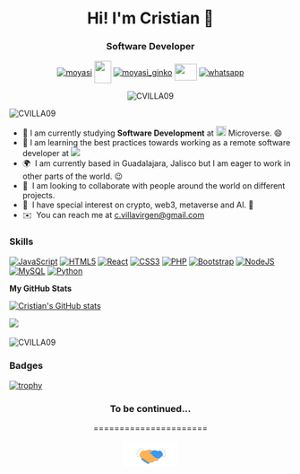 <!--
**CVILLA09/CVILLA09** is a ✨ _special_ ✨ repository because its `README.md` (this file) appears on your GitHub profile.

Here are some ideas to get you started:

- 🔭 I’m currently working on ...
- 🌱 I’m currently learning ...
- 👯 I’m looking to collaborate on ...
- 🤔 I’m looking for help with ...
- 💬 Ask me about ...
- 📫 How to reach me: ...
- 😄 Pronouns: ...
- ⚡ Fun fact: ...
-->
<!-- Hello, my name is Cristian Villa ![](https://user-images.githubusercontent.com/18350557/176309783-0785949b-9127-417c-8b55-ab5a4333674e.gif)
====================================================================================================================================== -->

<h1 align="center">Hi! I'm Cristian 👋</h1>
  
<h3 align="center">Software Developer</h3>

<p align="center">
<a href="https://www.linkedin.com/in/cristian-villa-5b518127b/" target="blank"><img align="center" src="https://cdn.jsdelivr.net/npm/simple-icons@3.0.1/icons/linkedin.svg" alt="moyasi" height="30" width="40" /></a>
<a href="https://github.com/CVILLA09" target="blank" ><img align="center" src="https://raw.githubusercontent.com/danielcranney/readme-generator/main/public/icons/socials/github.svg" width="30" height="40" /></a>
<a href="https://twitter.com/cvillevir](https://twitter.com/cvillevir)" target="blank"><img align="center" src="https://cdn.jsdelivr.net/npm/simple-icons@3.0.1/icons/twitter.svg" alt="moyasi_ginko" height="30" width="40" /></a>
<a href = "mailto: c.villavirgen@gmail.com"><img align="center" src="https://simpleicons.org/icons/gmail.svg" height="30" width="40" /></a>
<a href="https://wa.me/+5213325373226" target="blank" > <img align="center" src='https://cdn.jsdelivr.net/npm/simple-icons@3.0.1/icons/whatsapp.svg' alt='whatsapp' width="30" height='40' /></a>
</p>

<p align="center"> <img src="https://media2.giphy.com/media/qgQUggAC3Pfv687qPC/giphy.gif" alt="CVILLA09"</img> </p>

<p align="left"> <img src="https://komarev.com/ghpvc/?username=Salimer&label=Views&color=blue&style=plastic" alt="CVILLA09" /></p>
<!-- Software Developer
--------------------- -->

<!--
I am a continuous improvement fullstack developer.<br/> 
I would like to build technology to improve people's lives.<br/> 
I have changed my career because of the covid quarantine :mask:, that was hard, but I have discovered this exciting new world for me, so I have burned the ships. 
-->

- 🔭  I am currently studying **Software Development** at <img src="[https://zen-marketing-assets.s3-us-west-2.amazonaws.com/images/Microverselogo.png](https://scontent.fgdl12-1.fna.fbcdn.net/v/t39.30808-6/305751749_449624627270583_2289770462671144705_n.png?_nc_cat=105&ccb=1-7&_nc_sid=09cbfe&_nc_ohc=-uef5Rt0QjMAX9yEj2n&_nc_ht=scontent.fgdl12-1.fna&oh=00_AfAKkspACrNtTzHXzjTwUbfZjPk-eQnlBq8oJx-9TpnRPQ&oe=64A3989C)](https://yt3.googleusercontent.com/6tt2Kubs0IDT85OD7HcI9qOfJAXxtltrnZPzrmbSsDaHpH-dLrieb1PWtJMXH_wvtlY--0JgcY4=s176-c-k-c0x00ffffff-no-rj)" width="18" height="18"> Microverse. 😄 
- 🌱  I am learning the best practices towards working as a remote software developer at ![](https://img.shields.io/badge/-Microverse-blueviolet)
- 🌍  I am currently based in Guadalajara, Jalisco but I am eager to work in other parts of the world. 😉
- 🤝  I am looking to collaborate with people around the world on different projects.
- 🚀  I have special interest on crypto, web3, metaverse and AI. 🤖
- ✉️  You can reach me at [c.villavirgen@gmail.com](mailto:c.villavirgen@gmail.com)

<!-- ### Socials

<p align="left"> <a href="https://www.github.com/MoyasiGinko" target="_blank" rel="noreferrer"><img src="https://raw.githubusercontent.com/danielcranney/readme-generator/main/public/icons/socials/github.svg" width="32" height="32" /></a> <a href="https://www.linkedin.com/in/mahmudur-rahman-a8a151257" target="_blank" rel="noreferrer"><img src="https://raw.githubusercontent.com/danielcranney/readme-generator/main/public/icons/socials/linkedin.svg" width="32" height="32" /></a><a href="https://wa.me/+8801705674860" target="_blank" rel="noreferrer"> <img src='https://cdn.jsdelivr.net/npm/simple-icons@3.0.1/icons/whatsapp.svg' alt='whatsapp' width="32" height='32'></a></p> -->


### Skills

<p align="left">
<!--<a href="https://go.dev/doc/" target="_blank" rel="noreferrer"><img src="https://raw.githubusercontent.com/danielcranney/readme-generator/main/public/icons/skills/go-colored.svg" width="36" height="36" alt="Go" /></a>-->
<a href="https://developer.mozilla.org/en-US/docs/Web/JavaScript" target="_blank" rel="noreferrer"><img src="https://raw.githubusercontent.com/danielcranney/readme-generator/main/public/icons/skills/javascript-colored.svg" width="36" height="36" alt="JavaScript" /></a>
<!--<a href="https://www.typescriptlang.org/" target="_blank" rel="noreferrer"><img src="https://raw.githubusercontent.com/danielcranney/readme-generator/main/public/icons/skills/typescript-colored.svg" width="36" height="36" alt="TypeScript" /></a>-->
<a href="https://developer.mozilla.org/en-US/docs/Glossary/HTML5" target="_blank" rel="noreferrer"><img src="https://raw.githubusercontent.com/danielcranney/readme-generator/main/public/icons/skills/html5-colored.svg" width="36" height="36" alt="HTML5" /></a>
<a href="https://reactjs.org/" target="_blank" rel="noreferrer"><img src="https://raw.githubusercontent.com/danielcranney/readme-generator/main/public/icons/skills/react-colored.svg" width="36" height="36" alt="React" /></a>
<!--<a href="https://nextjs.org/docs" target="_blank" rel="noreferrer"><img src="https://raw.githubusercontent.com/danielcranney/readme-generator/main/public/icons/skills/nextjs-colored.svg" width="36" height="36" alt="NextJs" /></a>-->
<a href="https://www.w3.org/TR/CSS/#css" target="_blank" rel="noreferrer"><img src="https://raw.githubusercontent.com/danielcranney/readme-generator/main/public/icons/skills/css3-colored.svg" width="36" height="36" alt="CSS3" /></a>
<a href="https://www.php.net/" target="_blank" rel="noreferrer"><img src="https://raw.githubusercontent.com/danielcranney/readme-generator/main/public/icons/skills/php-colored.svg" width="36" height="36" alt="PHP" /></a>
<!--<a href="https://tailwindcss.com/" target="_blank" rel="noreferrer"><img src="https://raw.githubusercontent.com/danielcranney/readme-generator/main/public/icons/skills/tailwindcss-colored.svg" width="36" height="36" alt="TailwindCSS" /></a>-->
<a href="https://getbootstrap.com/" target="_blank" rel="noreferrer"><img src="https://raw.githubusercontent.com/danielcranney/readme-generator/main/public/icons/skills/bootstrap-colored.svg" width="36" height="36" alt="Bootstrap" /></a>
<!--<a href="https://mui.com/" target="_blank" rel="noreferrer"><img src="https://raw.githubusercontent.com/danielcranney/readme-generator/main/public/icons/skills/materialui-colored.svg" width="36" height="36" alt="Material UI" /></a>
<a href="https://redux.js.org/" target="_blank" rel="noreferrer"><img src="https://raw.githubusercontent.com/danielcranney/readme-generator/main/public/icons/skills/redux-colored.svg" width="36" height="36" alt="Redux" /></a>
<a href="https://webpack.js.org/" target="_blank" rel="noreferrer"><img src="https://raw.githubusercontent.com/danielcranney/readme-generator/main/public/icons/skills/webpack-colored.svg" width="36" height="36" alt="Webpack" /></a>
<a href="https://babeljs.io/" target="_blank" rel="noreferrer"><img src="https://raw.githubusercontent.com/danielcranney/readme-generator/main/public/icons/skills/babel-colored.svg" width="36" height="36" alt="Babel" /></a>-->
<a href="https://nodejs.org/en/" target="_blank" rel="noreferrer"><img src="https://raw.githubusercontent.com/danielcranney/readme-generator/main/public/icons/skills/nodejs-colored.svg" width="36" height="36" alt="NodeJS" /></a>
<!--<a href="https://expressjs.com/" target="_blank" rel="noreferrer"><img src="https://raw.githubusercontent.com/danielcranney/readme-generator/main/public/icons/skills/express-colored.svg" width="36" height="36" alt="Express" /></a>
<a href="https://www.mongodb.com/" target="_blank" rel="noreferrer"><img src="https://raw.githubusercontent.com/danielcranney/readme-generator/main/public/icons/skills/mongodb-colored.svg" width="36" height="36" alt="MongoDB" /></a>-->
<a href="https://www.mysql.com/" target="_blank" rel="noreferrer"><img src="https://raw.githubusercontent.com/danielcranney/readme-generator/main/public/icons/skills/mysql-colored.svg" width="36" height="36" alt="MySQL" /></a>
<a href="https://www.python.org/" target="_blank" rel="noreferrer"><img src="https://raw.githubusercontent.com/danielcranney/readme-generator/main/public/icons/skills/python-colored.svg" width="36" height="36" alt="Python" /></a>

</p>


<b>My GitHub Stats</b>

<a href="http://www.github.com/CVILLA09"><img src="https://github-readme-stats.vercel.app/api?username=CVILLA09&show_icons=true&count_private=true&theme=merko&title_color=e25822&icon_color=e25822&ring_color=0891b2&hide_border=true" alt="Cristian's GitHub stats" /></a>
<!--  &count_private=true&title_color=0891b2&text_color=ffffff&icon_color=0891b2&bg_color=1c1917-->
<a href="http://www.github.com/CVILLA09"><img src="https://github-readme-streak-stats.herokuapp.com/?user=CVILLA09&theme=merko&ring=e25822&fire=e25822&currStreakNum=ffffff&currStreakLabel=0891b2&hide_border=true" /></a>
<!--  stroke=ffffff&background=1c1917&ring=0891b2&fire=0891b2&currStreakNum=ffffff&currStreakLabel=0891b2&sideNums=ffffff&sideLabels=ffffff&dates=ffffff-->

<img align="center" src="https://github-readme-stats.vercel.app/api/top-langs?username=CVILLA09&show_icons=true&theme=merko&layout=compact&hide_border=true" alt="CVILLA09" />

### Badges

[![trophy](https://github-profile-trophy.vercel.app/?username=CVILLA09)](https://github.com/ryo-ma/github-profile-trophy)

<h3 align="center">To be continued...</h3>
<p align="center">======================</p>
<p align="center"><img src='https://github.com/amon-cofie/amon-cofie/blob/main/handshake.gif' width="100px"></p>

